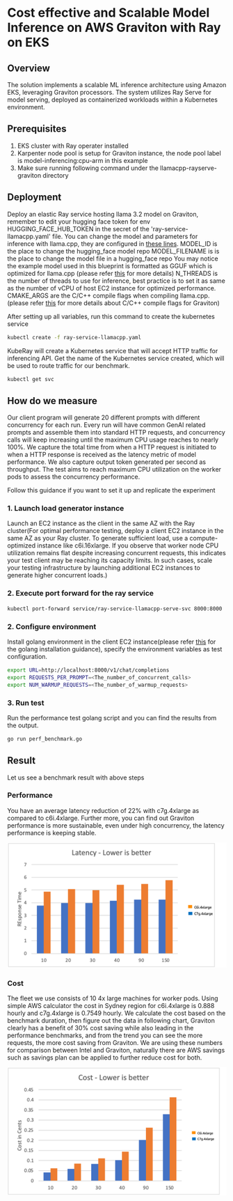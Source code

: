 # Cost effective and Scalable Model Inference on AWS Graviton with Ray on EKS

## Overview
The solution implements a scalable ML inference architecture using Amazon EKS, leveraging Graviton processors. The system utilizes Ray Serve for model serving, deployed as containerized workloads within a Kubernetes environment. 


## Prerequisites
 
1. EKS cluster with Ray operater installed
2. Karpenter node pool is setup for Graviton instance, the node pool label is model-inferencing:cpu-arm in this example
3. Make sure running following command under the llamacpp-rayserve-graviton directory

## Deployment

Deploy an elastic Ray service hosting llama 3.2 model on Graviton, remember to edit your hugging face token for env HUGGING_FACE_HUB_TOKEN in the secret of the 'ray-service-llamacpp.yaml' file.
You can change the model and parameters for inference with llama.cpp, they are configured in [these lines](/gen-ai/inference/llamacpp-rayserve-graviton/ray-service-llamacpp.yaml#L121-L134).
MODEL_ID is the place to change the hugging_face model repo
MODEL_FILENAME is is the place to change the model file in a hugging_face repo 
You may notice the example model used in this blueprint is formatted as GGUF which is optimized for llama.cpp (please refer [this](https://huggingface.co/docs/hub/en/gguf) for more details)
N_THREADS is the number of threads to use for inference, best practice is to set it as same as the number of vCPU of host EC2 instance for optimized performance.
CMAKE_ARGS are the C/C++ compile flags when compiling llama.cpp.(please refer [this](https://github.com/aws/aws-graviton-getting-started/blob/main/c-c++.md) for more details about C/C++ compile flags for Graviton)

After setting up all variables, run this command to create the kubernetes service 

```bash
kubectl create -f ray-service-llamacpp.yaml 
```

KubeRay will create a Kubernetes service that will accept HTTP traffic for inferencing API. Get the name of the Kubernetes service created, which will be used to route traffic for our benchmark.

```bash
kubectl get svc 
```

## How do we measure

Our client program will generate 20 different prompts with different concurrency for each run. Every run will have common GenAI related prompts and assemble them into standard HTTP requests, and concurrency calls will keep increasing until the maximum CPU usage reaches to nearly 100%. We capture the total time from when a HTTP request is initiated to when a HTTP response is received as the latency metric of model performance. We also capture output token generated per second as throughput. The test aims to reach maximum CPU utilization on the worker pods to assess the concurrency performance.

Follow this guidance if you want to set it up and replicate the experiment

### 1. Launch load generator instance
Launch an EC2 instance as the client in the same AZ with the Ray cluster(For optimal performance testing, deploy a client EC2 instance in the same AZ as your Ray cluster. To generate sufficient load, use a compute-optimized instance like c6i.16xlarge. If you observe that worker node CPU utilization remains flat despite increasing concurrent requests, this indicates your test client may be reaching its capacity limits. In such cases, scale your testing infrastructure by launching additional EC2 instances to generate higher concurrent loads.)

### 2. Execute port forward for the ray service

```bash
kubectl port-forward service/ray-service-llamacpp-serve-svc 8000:8000
```

### 2. Configure environment
Install golang environment in the client EC2 instance(please refer [this](https://go.dev/doc/install) for the golang installation guidance), specify the environment variables as test configuration.

```bash
export URL=http://localhost:8000/v1/chat/completions
export REQUESTS_PER_PROMPT=<The_number_of_concurrent_calls>
export NUM_WARMUP_REQUESTS=<The_number_of_warmup_requests>
```

### 3. Run test
Run the performance test golang script and you can find the results from the output. 

```bash
go run perf_benchmark.go
```

## Result

Let us see a benchmark result with above steps

### Performance

You have an average latency reduction of 22% with c7g.4xlarge as compared to c6i.4xlarge. Further more, you can find out Graviton performance is more sustainable, even under high concurrency, the latency performance is keeping stable.

![Performance](/gen-ai/inference/llamacpp-rayserve-graviton/images/performance.png)


### Cost

The fleet we use consists of 10 4x large machines for worker pods. Using simple AWS calculator the cost in Sydney region for c6i.4xlarge is 0.888 hourly and c7g.4xlarge is 0.7549 hourly. We calculate the cost based on the benchmark duration, then figure out the data in following chart,  Graviton clearly has a benefit of 30% cost saving while also leading in the performance benchmarks, and from the trend you can see the more requests, the more cost saving from Graviton. We are using these numbers for comparison between Intel and Graviton, naturally there are AWS savings such as savings plan can be applied to further reduce cost for both.

![Cost](/gen-ai/inference/llamacpp-rayserve-graviton/images/cost.png)
